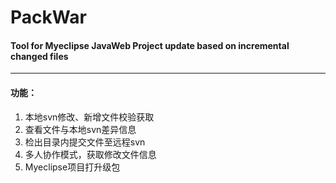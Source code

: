 # PackWar
#### Tool for Myeclipse JavaWeb Project update based on incremental changed files
---
#### 功能：
1. 本地svn修改、新增文件校验获取
2. 查看文件与本地svn差异信息
3. 检出目录内提交文件至远程svn
4. 多人协作模式，获取修改文件信息
5. Myeclipse项目打升级包
